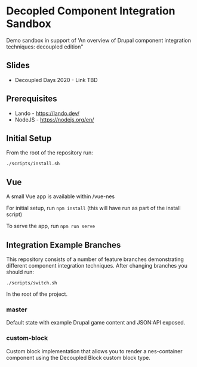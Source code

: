 # Decopled Component Integration Sandbox

Demo sandbox in support of 'An overview of Drupal component integration techniques: decoupled edition"

## Slides
* Decoupled Days 2020 - Link TBD

## Prerequisites
* Lando - https://lando.dev/
* NodeJS - https://nodejs.org/en/

## Initial Setup

From the root of the repository run:

`./scripts/install.sh`

## Vue

A small Vue app is available within /vue-nes

For initial setup, run `npm install` (this will have run as part of the install script)

To serve the app, run `npm run serve`

## Integration Example Branches

This repository consists of a number of feature branches demonstrating different
component integration techniques. After changing branches you should run:

`./scripts/switch.sh`

In the root of the project.

### master

Default state with example Drupal game content and JSON:API exposed.

### custom-block

Custom block implementation that allows you to render a nes-container component
using the Decoupled Block custom block type.
